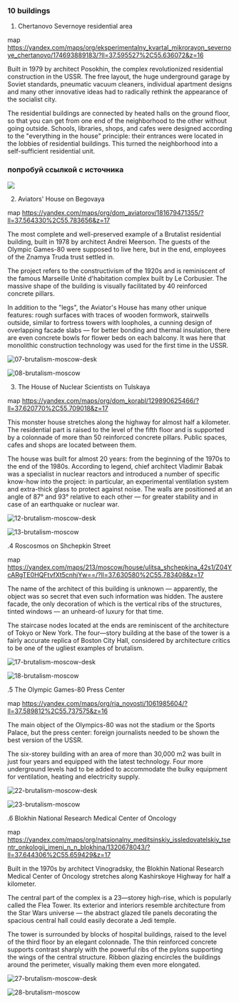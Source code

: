 ###  10 buildings

1. Chertanovo Severnoye residential area

map
https://yandex.com/maps/org/eksperimentalny_kvartal_mikrorayon_severnoye_chertanovo/174693889183/?ll=37.595527%2C55.636072&z=16

Built in 1979 by architect Posokhin, the complex revolutionized residential construction in the USSR. The free layout, the huge underground garage by Soviet standards, pneumatic vacuum cleaners, individual apartment designs and many other innovative ideas had to radically rethink the appearance of the socialist city.

The residential buildings are connected by heated halls on the ground floor, so that you can get from one end of the neighborhood to the other without going outside. Schools, libraries, shops, and cafes were designed according to the "everything in the house" principle: their entrances were located in the lobbies of residential buildings. This turned the neighborhood into a self-sufficient residential unit.

###  попробуй ссылкой с источника 

<img src="https://opis-cdn.tinkoffjournal.ru/mercury/01-brutalism-moscow-desk.jpg"/>



2. Aviators' House on Begovaya

map
https://yandex.com/maps/org/dom_aviatorov/181679471355/?ll=37.564330%2C55.783656&z=17

The most complete and well-preserved example of a Brutalist residential building, built in 1978 by architect Andrei Meerson. The guests of the Olympic Games-80 were supposed to live here, but in the end, employees of the Znamya Truda trust settled in.

The project refers to the constructivism of the 1920s and is reminiscent of the famous Marseille Unité d'habitation complex built by Le Corbusier. The massive shape of the building is visually facilitated by 40 reinforced concrete pillars.

In addition to the "legs", the Aviator's House has many other unique features: rough surfaces with traces of wooden formwork, stairwells outside, similar to fortress towers with loopholes, a cunning design of overlapping facade slabs — for better bonding and thermal insulation, there are even concrete bowls for flower beds on each balcony. It was here that monolithic construction technology was used for the first time in the USSR.

![07-brutalism-moscow-desk](https://github.com/user-attachments/assets/3dbfe066-c72e-4d32-9b9e-ce1f8cd2e437)

![08-brutalism-moscow](https://github.com/user-attachments/assets/191f66f6-c40c-468c-890e-028716824ab2)

3. The House of Nuclear Scientists on Tulskaya

map
https://yandex.com/maps/org/dom_korabl/129890625466/?ll=37.620770%2C55.709018&z=17

This monster house stretches along the highway for almost half a kilometer. The residential part is raised to the level of the fifth floor and is supported by a colonnade of more than 50 reinforced concrete pillars. Public spaces, cafes and shops are located between them.

The house was built for almost 20 years: from the beginning of the 1970s to the end of the 1980s. According to legend, chief architect Vladimir Babak was a specialist in nuclear reactors and introduced a number of specific know-how into the project: in particular, an experimental ventilation system and extra-thick glass to protect against noise. The walls are positioned at an angle of 87° and 93° relative to each other — for greater stability and in case of an earthquake or nuclear war.

![12-brutalism-moscow-desk](https://github.com/user-attachments/assets/43940967-ee7e-471b-a68e-d9eb872010dc)

![13-brutalism-moscow](https://github.com/user-attachments/assets/807a77c4-c000-4597-bbee-14d13b6c5ac9)

.4 Roscosmos on Shchepkin Street

map
https://yandex.com/maps/213/moscow/house/ulitsa_shchepkina_42s1/Z04YcARgTE0HQFtvfXt5cnhjYw==/?ll=37.630580%2C55.783408&z=17

The name of the architect of this building is unknown — apparently, the object was so secret that even such information was hidden. The austere facade, the only decoration of which is the vertical ribs of the structures, tinted windows — an unheard-of luxury for that time.

The staircase nodes located at the ends are reminiscent of the architecture of Tokyo or New York. The four—story building at the base of the tower is a fairly accurate replica of Boston City Hall, considered by architecture critics to be one of the ugliest examples of brutalism.

![17-brutalism-moscow-desk](https://github.com/user-attachments/assets/0b58ea63-fabf-44b4-ae32-2603b932f533)

![18-brutalism-moscow](https://github.com/user-attachments/assets/859b55b2-31ff-4e35-aac4-68a773801095)

.5 The Olympic Games-80 Press Center

map
https://yandex.com/maps/org/ria_novosti/1061985604/?ll=37.589812%2C55.737575&z=16

The main object of the Olympics-80 was not the stadium or the Sports Palace, but the press center: foreign journalists needed to be shown the best version of the USSR.

The six-storey building with an area of more than 30,000 m2 was built in just four years and equipped with the latest technology. Four more underground levels had to be added to accommodate the bulky equipment for ventilation, heating and electricity supply.

![22-brutalism-moscow-desk](https://github.com/user-attachments/assets/55df5b9f-288b-4cb3-ae12-1e23c7692f81)

![23-brutalism-moscow](https://github.com/user-attachments/assets/dfe5db3e-41bd-4c0b-945e-0281f417ceef)

.6 Blokhin National Research Medical Center of Oncology

map
https://yandex.com/maps/org/natsionalny_meditsinskiy_issledovatelskiy_tsentr_onkologii_imeni_n_n_blokhina/1320678043/?ll=37.644306%2C55.659429&z=17

Built in the 1970s by architect Vinogradsky, the Blokhin National Research Medical Center of Oncology stretches along Kashirskoye Highway for half a kilometer.

The central part of the complex is a 23—storey high-rise, which is popularly called the Flea Tower. Its exterior and interiors resemble architecture from the Star Wars universe — the abstract glazed tile panels decorating the spacious central hall could easily decorate a Jedi temple.

The tower is surrounded by blocks of hospital buildings, raised to the level of the third floor by an elegant colonnade. The thin reinforced concrete supports contrast sharply with the powerful ribs of the pylons supporting the wings of the central structure. Ribbon glazing encircles the buildings around the perimeter, visually making them even more elongated.

![27-brutalism-moscow-desk](https://github.com/user-attachments/assets/81cb84df-ea27-4851-9c5b-18841df52175)

![28-brutalism-moscow](https://github.com/user-attachments/assets/b75d7c9a-b9c5-40a7-93dd-1390200bc0fc)
